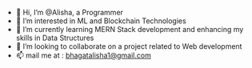 - 👋 Hi, I’m @Alisha, a Programmer
- 👀 I’m interested in ML and Blockchain Technologies
- 🌱 I’m currently learning MERN Stack development and enhancing my skills in Data Structures
- 💞️ I’m looking to collaborate on a project related to Web development
- 📫 mail me at : bhagatalisha1@gmail.com

<!---
itsAlisha/itsAlisha is a ✨ special ✨ repository because its `README.md` (this file) appears on your GitHub profile.
You can click the Preview link to take a look at your changes.
--->
